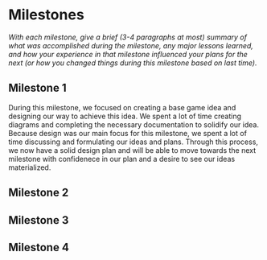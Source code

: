 # Milestones
_With each milestone, give a _brief_ (3-4 paragraphs at most) summary of what was accomplished during the milestone, any major lessons learned, and how your experience in that milestone influenced your plans for the next (or how you changed things during this milestone based on last time)._

## Milestone 1
During this milestone, we focused on creating a base game idea and designing our way to achieve this idea. We spent a lot of time creating diagrams and completing the necessary documentation to solidify our idea. Because design was our main focus for this milestone, we spent a lot of time discussing and formulating our ideas and plans. Through this process, we now have a solid design plan and will be able to move towards the next milestone with confidenece in our plan and a desire to see our ideas materialized. 

## Milestone 2

## Milestone 3

## Milestone 4

